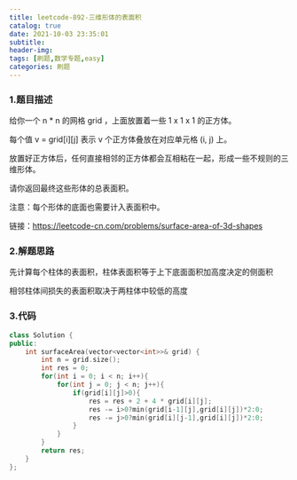 ```yaml
---
title: leetcode-892-三维形体的表面积
catalog: true
date: 2021-10-03 23:35:01
subtitle:
header-img:
tags: [刷题,数学专题,easy]
categories: 刷题
---
```


### 1.题目描述

给你一个 n * n 的网格 grid ，上面放置着一些 1 x 1 x 1 的正方体。

每个值 v = grid[i][j] 表示 v 个正方体叠放在对应单元格 (i, j) 上。

放置好正方体后，任何直接相邻的正方体都会互相粘在一起，形成一些不规则的三维形体。

请你返回最终这些形体的总表面积。

注意：每个形体的底面也需要计入表面积中。

链接：https://leetcode-cn.com/problems/surface-area-of-3d-shapes

### 2.解题思路  

先计算每个柱体的表面积，柱体表面积等于上下底面面积加高度决定的侧面积

相邻柱体间损失的表面积取决于两柱体中较低的高度

### 3.代码
```cpp
class Solution {
public:
    int surfaceArea(vector<vector<int>>& grid) {
        int n = grid.size();
        int res = 0;
        for(int i = 0; i < n; i++){
            for(int j = 0; j < n; j++){
                if(grid[i][j]>0){
                    res = res + 2 + 4 * grid[i][j];
                    res -= i>0?min(grid[i-1][j],grid[i][j])*2:0;
                    res -= j>0?min(grid[i][j-1],grid[i][j])*2:0;
                }
            }
        }
        return res;
    }
};
```
